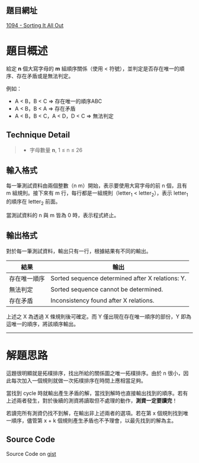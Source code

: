 <!--
[date]: 2011-05-04
[title]: [POJ] 1094 - Sorting It All Out
[name]: poj-1094-sorting-it-all-out
[tag]: POJ, topological sort | 拓樸排序, graph theory | 圖論
-->

題目網址
--------------
[1094 - Sorting It All Out][1]

題目概述
======

給定 **n** 個大寫字母的 **m** 組順序關係（使用 < 符號），並判定是否存在唯一的順序、存在矛盾或是無法判定。

例如：

- A < B，B < C => 存在唯一的順序ABC
- A < B，B < A => 存在矛盾
- A < B，B < C，A < D，D < C => 無法判定

Technique Detail
----------------------

> - 字母數量 **n**, 1 ≤ n ≤ 26

輸入格式
----------

每一筆測試資料由兩個整數（n m）開始，表示要使用大寫字母的前 n 個，且有 m 組規則。接下來有 m 行，每行都是一組規則（letter<sub>1</sub> < letter<sub>2</sub>），表示 letter<sub>1</sub> 的順序在 letter<sub>2</sub> 前面。

當測試資料的 n 與 m 皆為 0 時，表示程式終止。

輸出格式
----------

對於每一筆測試資料，輸出只有一行，根據結果有不同的輸出。

結果 | 輸出
-|-
存在唯一順序 | Sorted sequence determined after X relations: Y. 
無法判定 | Sorted sequence cannot be determined. 
存在矛盾 | Inconsistency found after X relations. 

上述之 X 為透過 X 條規則後可確定。而 Y 僅出現在存在唯一順序的部份，Y 即為這唯一的順序，將該順序輸出。

---

解題思路
========

這題很明顯就是拓樸排序，找出所給的關係圖之唯一拓樸排序。由於 n 很小，因此每次加入一個規則就做一次拓樸排序在時間上應相當足夠。

當找到 cycle 時就輸出產生矛盾的解，當找到解時也直接輸出找到的順序。若有上述兩者發生，對於後續的測資將讀取但不處理的動作，**測資一定要讀完**！

若讀完所有測資仍找不到解，在輸出非上述兩者的選項。若在第 x 個規則找到唯一順序，儘管第 x + k 個規則產生矛盾也不予理會，以最先找到的解為主。

Source Code
-----------------

<script src="https://gist.github.com/1616119.js?file=1094%20%E2%80%93%20Sorting%20It%20All%20Out.cpp"></script>

Source Code on [gist][2]

[1]: http://poj.org/problem?id=1094 "1094 - Sorting It All Out"
[2]: https://gist.github.com/1616119